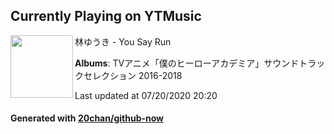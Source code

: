## Currently Playing on YTMusic

[<img align="left" width="100" src="https://lh3.googleusercontent.com/9YmMIW8WWyshK1EnCzU3RDouxk11Brb4q0Z1NL6hXW5I2izItsVa6qDzOuV5h7QmAnul3DNBcfjhbDrr">](https://music.youtube.com/channel/UCQ6eto8FjpD7mut_F23ctpw)

林ゆうき - You Say Run

**Albums**: TVアニメ「僕のヒーローアカデミア」サウンドトラックセレクション 2016-2018

Last updated at 07/20/2020 20:20

#### Generated with [20chan/github-now](https://github.com/20chan/github-now)


<!--
**20chan/20chan** is a ✨ _special_ ✨ repository because its `README.md` (this file) appears on your GitHub profile.

Here are some ideas to get you started:

- 🔭 I’m currently working on ...
- 🌱 I’m currently learning ...
- 👯 I’m looking to collaborate on ...
- 🤔 I’m looking for help with ...
- 💬 Ask me about ...
- 📫 How to reach me: ...
- 😄 Pronouns: ...
- ⚡ Fun fact: ...
-->
